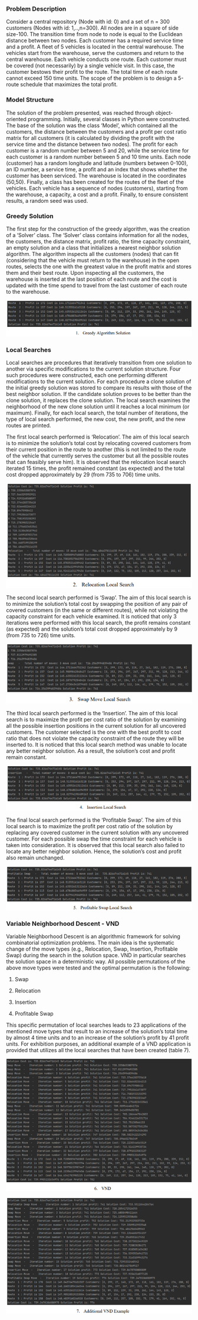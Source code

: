 ### Problem Description

Consider a central repository (Node with id: 0) and a set of n = 300 customers (Nodes with id: 1,..,n=300). All nodes are in a square of side size-100. The transition time from node to node is equal to the Euclidean distance between two nodes. Each customer has a required service time and a profit. A fleet of 5 vehicles is located in the central warehouse. The vehicles start from the warehouse, serve the customers and return to the central warehouse. Each vehicle conducts one route. Each customer must be covered (not necessarily) by a single vehicle visit. In this case, the customer bestows their profit to the route. The total
time of each route cannot exceed 150 time units. The scope of the problem is to design a 5-route schedule that maximizes the total profit.

### Model Structure

The solution of the problem presented, was reached through object-oriented programming. Initially, several classes in Python were constructed. The base of the solution was the class ‘Model’, which contained all the customers, the distance between the customers and a profit per cost ratio matrix for all customers (it is calculated by dividing the profit with the service time and the distance between two nodes). The profit for each customer is a random number between 5 and 20, while the service time for each customer is a random number between 5 and 10 time units. Each node (customer) has a random longitude and latitude
(numbers between 0-100), an ID number, a service time, a profit and an index that shows whether the customer has been serviced. The warehouse is located in the coordinates (50,50). Finally, a class has been created for the routes of the fleet of the vehicles. Each vehicle has a sequence of nodes (customers), starting from the warehouse, a capacity, a cost and a profit. Finally, to ensure consistent results, a random seed was used.

### Greedy Solution

The first step for the construction of the greedy algorithm, was the creation of a ‘Solver’ class. The ‘Solver’ class contains information for all the nodes, the customers, the distance matrix, profit ratio, the time capacity constraint, an empty solution and a class that initializes a nearest neighbor solution algorithm. The algorithm inspects all the customers (nodes) that can fit (considering that the vehicle must return to the warehouse) in the open routes, selects the one with the greatest value in the profit matrix and stores them and their best route. Upon inspecting all the customers, the warehouse is inserted at the last position of each route and the cost is updated with the time spend to travel from the last customer of each route to the
warehouse.

![image.png](Images/Picture1.png)

### Local Searches

Local searches are procedures that iteratively transition from one solution to another via specific modifications to the current solution structure. Four such procedures were constructed, each one performing different modifications to the current solution. For each procedure a clone solution of the initial greedy solution was stored to compare its results with those of the best neighbor solution. If the candidate solution proves to be better than the clone solution, it replaces the clone solution. The local search examines the neighborhood of the new clone solution until it reaches a local minimum (or maximum). Finally, for each local search, the total number of iterations, the type of local search performed, the new cost, the new profit,
and the new routes are printed.

The first local search performed is ‘Relocation’. The aim of this local search is to minimize the solution’s total cost by relocating covered customers from their current position in the route to another (this is not limited to the route of the vehicle that currently serves the customer but all the possible routes that can feasibly serve him). It is observed that the relocation local search iterated 15 times, the profit remained constant (as expected) and the total cost dropped approximately by 29 (from 735 to 706) time units.

![image-2.png](Images/Picture2.png)

The second local search performed is ‘Swap’. The aim of this local search is to minimize the solution’s total cost by swapping the position of any pair of covered customers (in the same or different routes), while not violating the capacity constraint for each vehicle examined. It is noticed that only 3 iterations were performed with this local search, the profit remains constant (as expected) and the solution’s total cost dropped approximately by 9 (from 735 to 726) time units.

![image-3.png](Images/Picture3.png)

The third local search performed is the ‘Insertion’. The aim of this local search is to maximize the profit per cost ratio of the solution by examining all the possible insertion positions in the current solution for all uncovered customers. The customer selected is the one with the best profit to cost ratio that does not violate the capacity constraint of the route they will be inserted to. It is noticed that this local search method was unable to locate any better neighbor solution. As a result, the solution’s cost and profit remain constant.

![image-4.png](Images/Picture4.png)

The final local search performed is the ‘Profitable Swap’. The aim of this local search is to maximize the profit per cost ratio of the solution by replacing any covered customer in the current solution with any uncovered customer. For each possible swap the time constraint for each vehicle is taken into consideration. It is observed that this local search also failed to locate any better neighbor solution. Hence, the solution’s cost and profit also remain unchanged.

![image-5.png](Images/Picture5.png)

### Variable Neighborhood Descent - VND

Variable Neighborhood Descent is an algorithmic framework for solving combinatorial optimization problems. The main idea is the systematic change of the move types (e.g., Relocation, Swap, Insertion, Profitable Swap) during the search in the solution space. VND in particular searches the solution space in a deterministic way. All possible permutations of the above move types were tested and the optimal permutation is the following:

1. Swap

2. Relocation

3. Insertion

4. Profitable Swap

This specific permutation of local searches leads to 23 applications of the mentioned move types that result to an increase of the solution’s total time by almost 4 time units and to an increase of the solution’s profit by 41 profit units. For exhibition purposes, an additional example of a VND application is provided that utilizes all the local searches that have been created (table 7).

![image-6.png](Images/Picture6.png)

![image-7.png](Images/Picture7.png)
